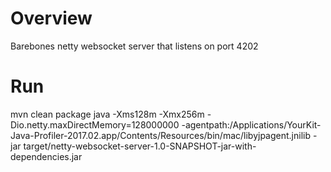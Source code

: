 # Overview

Barebones netty websocket server that listens on port 4202

# Run
mvn clean package
java -Xms128m -Xmx256m -Dio.netty.maxDirectMemory=128000000 -agentpath:/Applications/YourKit-Java-Profiler-2017.02.app/Contents/Resources/bin/mac/libyjpagent.jnilib -jar target/netty-websocket-server-1.0-SNAPSHOT-jar-with-dependencies.jar
